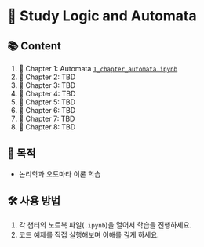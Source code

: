# 🤖 Study Logic and Automata

## 📚 Content

1. 🔄 Chapter 1: Automata [`1_chapter_automata.ipynb`](./1_chapter_automata.ipynb)
2. 🔲 Chapter 2: TBD
3. 🔲 Chapter 3: TBD
4. 🔲 Chapter 4: TBD
5. 🔲 Chapter 5: TBD
6. 🔲 Chapter 6: TBD
7. 🔲 Chapter 7: TBD
8. 🔲 Chapter 8: TBD

## 🎯 목적
- 논리학과 오토마타 이론 학습

## 🛠 사용 방법
1. 각 챕터의 노트북 파일(`.ipynb`)을 열어서 학습을 진행하세요.
2. 코드 예제를 직접 실행해보며 이해를 깊게 하세요.
